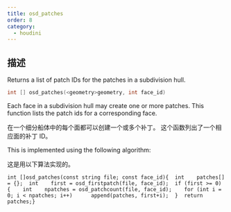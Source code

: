```yaml
---
title: osd_patches
order: 8
category:
  - houdini
---
```

    
## 描述

Returns a list of patch IDs for the patches in a subdivision hull.

```c
int [] osd_patches(<geometry>geometry, int face_id)
```

Each face in a subdivision hull may create one or more patches. This function
lists the patch ids for a corresponding face.

在一个细分船体中的每个面都可以创建一个或多个补丁。 这个函数列出了一个相应面的补丁 ID。

This is implemented using the following algorithm:

这是用以下算法实现的。

    int []osd_patches(const string file; const face_id){  int    patches[] = {};  int    first = osd_firstpatch(file, face_id);  if (first >= 0)  {    int    npatches = osd_patchcount(file, face_id);    for (int i = 0; i < npatches; i++)      append(patches, first+i);  }  return patches;}

